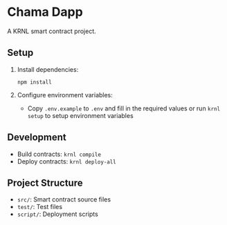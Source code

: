 # Chama Dapp

A KRNL smart contract project.

## Setup

1. Install dependencies:
   ```
   npm install
   ```

2. Configure environment variables:
   - Copy `.env.example` to `.env` and fill in the required values or run `krnl setup` to setup environment variables

## Development

- Build contracts: `krnl compile`
- Deploy contracts: `krnl deploy-all`

## Project Structure

- `src/`: Smart contract source files
- `test/`: Test files
- `script/`: Deployment scripts
